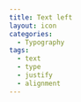 ```yaml
---
title: Text left
layout: icon
categories:
  - Typography
tags:
  - text
  - type
  - justify
  - alignment
---
```

